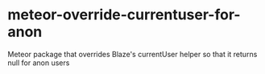 # meteor-override-currentuser-for-anon
Meteor package that overrides Blaze's currentUser helper so that it returns null for anon users 
